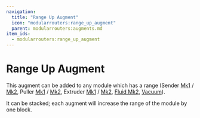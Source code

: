 ```yaml
---
navigation:
  title: "Range Up Augment"
  icon: "modularrouters:range_up_augment"
  parent: modularrouters:augments.md
item_ids:
  - modularrouters:range_up_augment
---
```


# Range Up Augment

This augment can be added to any module which has a range (Sender [Mk1](../modules/sender_1.md) / [Mk2](../modules/sender_2.md), Puller [Mk1](../modules/puller_1.md) / [Mk2](../modules/puller_2.md), Extruder [Mk1](../modules/extruder_1.md) / [Mk2](../modules/extruder_2.md), [Fluid Mk2](../modules/fluid_2.md), [Vacuum](../modules/vacuum.md)).

It can be stacked; each augment will increase the range of the module by one block.



<Recipe id="modularrouters:range_up_augment" />

<Recipe id="modularrouters:range_up_from_down" />

